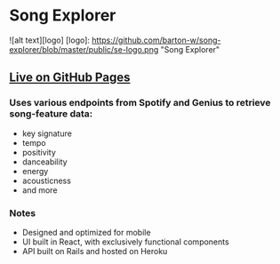 # Song Explorer
![alt text][logo]
[logo]: https://github.com/barton-w/song-explorer/blob/master/public/se-logo.png "Song Explorer"

## [Live on GitHub Pages](https://barton-w.github.io/song-explorer/)

### Uses various endpoints from Spotify and Genius to retrieve song-feature data:
  - key signature
  - tempo
  - positivity
  - danceability
  - energy
  - acousticness
  - and more

### Notes
  - Designed and optimized for mobile
  - UI built in React, with exclusively functional components
  - API built on Rails and hosted on Heroku
